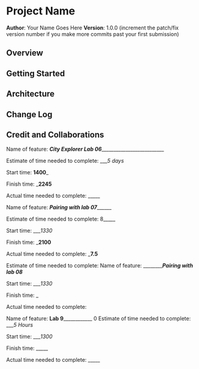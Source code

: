 # Project Name

**Author**: Your Name Goes Here
**Version**: 1.0.0 (increment the patch/fix version number if you make more commits past your first submission)

## Overview
<!-- Provide a high level overview of what this application is and why you are building it, beyond the fact that it's an assignment for this class. (i.e. What's your problem domain?) -->

## Getting Started
<!-- What are the steps that a user must take in order to build this app on their own machine and get it running? -->

## Architecture
<!-- Provide a detailed description of the application design. What technologies (languages, libraries, etc) you're using, and any other relevant design information. -->

## Change Log
<!-- Use this area to document the iterative changes made to your application as each feature is successfully implemented. Use time stamps. Here's an example:

01-01-2001 4:59pm - Application now has a fully-functional express server, with a GET route for the location resource. -->

## Credit and Collaborations
Name of feature: ___City Explorer Lab 06_____________________________

Estimate of time needed to complete: ____5 days_

Start time: __1400___

Finish time: ___2245__

Actual time needed to complete: _____



Name of feature: _____________Pairing with lab 07___________________

Estimate of time needed to complete: 8_____

Start time: ____1330_

Finish time: ___2100__

Actual time needed to complete: ___7.5__


Estimate of time needed to complete: Name of feature: _____________Pairing with lab 08_____

Start time: ____1330_

Finish time: _

Actual time needed to complete: 

Name of feature: __________Lab 9______________________
0
Estimate of time needed to complete: ____5 Hours_

Start time: ____1300_

Finish time: _____

Actual time needed to complete: _____